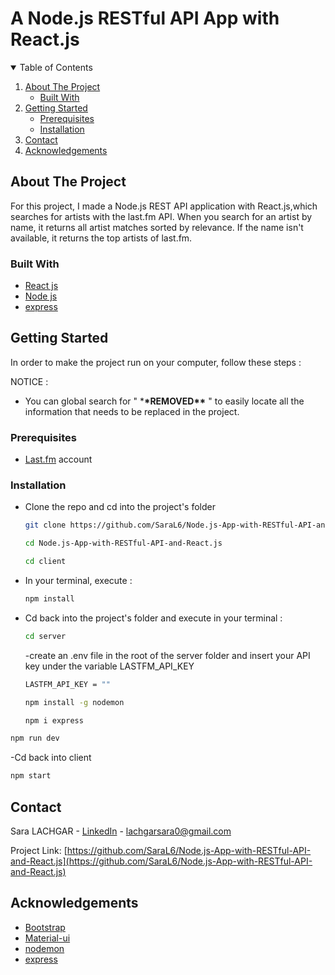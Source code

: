 # A Node.js RESTful API App with React.js

<!-- TABLE OF CONTENTS -->
<details open="open">
  <summary>Table of Contents</summary>
  <ol>
    <li>
      <a href="#about-the-project">About The Project</a>
      <ul>
        <li><a href="#built-with">Built With</a></li>
      </ul>
    </li>
    <li>
      <a href="#getting-started">Getting Started</a>
      <ul>
        <li><a href="#prerequisites">Prerequisites</a></li>
        <li><a href="#installation">Installation</a></li>
      </ul>
    </li>
    <li><a href="#contact">Contact</a></li>
    <li><a href="#acknowledgements">Acknowledgements</a></li>
  </ol>
</details>

<!-- ABOUT THE PROJECT -->

## About The Project

For this project, I made a Node.js REST API application with React.js,which searches for artists with the last.fm API.
When you search for an artist by name, it returns all artist matches sorted by relevance.
If the name isn't available, it returns the top artists of last.fm.

### Built With

- [React js](https://reactjs.org/)
- [Node js](https://nodejs.org/)
- [express](https://expressjs.com/)
<!-- GETTING STARTED -->

## Getting Started

In order to make the project run on your computer, follow these steps :

NOTICE :

- You can global search for " \***\*REMOVED\*\*** " to easily locate all the information that needs to be replaced in the project.

### Prerequisites

- [Last.fm](https://www.last.fm/join/) account

### Installation

- Clone the repo and cd into the project's folder

  ```sh
  git clone https://github.com/SaraL6/Node.js-App-with-RESTful-API-and-React.js.git
  ```

  ```sh
  cd Node.js-App-with-RESTful-API-and-React.js
  ```

  ```sh
  cd client
  ```

- In your terminal, execute :

  ```sh
  npm install
  ```

- Cd back into the project's folder and execute in your terminal :

  ```sh
  cd server
  ```

  -create an .env file in the root of the server folder and insert your API key under the variable LASTFM_API_KEY

  ```sh
  LASTFM_API_KEY = ""
  ```

  ```sh
  npm install -g nodemon
  ```

  ```sh
  npm i express
  ```

```sh
npm run dev
```

-Cd back into client

```sh
npm start
```

<!-- CONTACT -->

## Contact

Sara LACHGAR - [LinkedIn](https://www.linkedin.com/in/sara-lachgar/) - lachgarsara0@gmail.com

Project Link: [https://github.com/SaraL6/Node.js-App-with-RESTful-API-and-React.js](https://github.com/SaraL6/Node.js-App-with-RESTful-API-and-React.js)

<!-- ACKNOWLEDGEMENTS -->

## Acknowledgements

- [Bootstrap](https://getbootstrap.com//)
- [Material-ui](https://material-ui.com/)
- [nodemon](https://www.npmjs.com/package/nodemon)
- [express](https://expressjs.com/)
